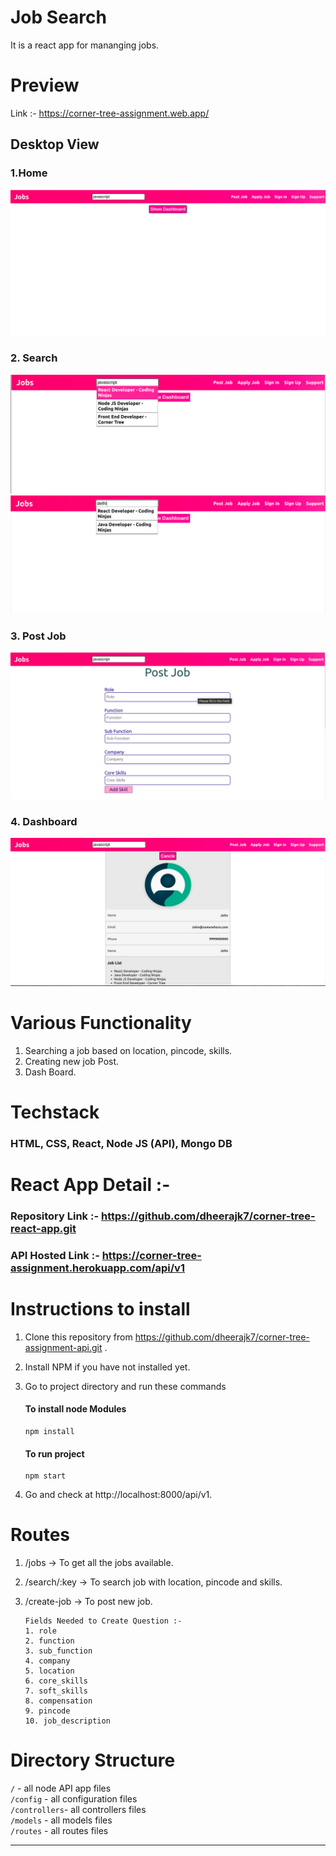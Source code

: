 # Job Search

It is a react app for mananging jobs.

# Preview

Link :- https://corner-tree-assignment.web.app/

## Desktop View

### 1.Home

![preview image](./assets/images/1.png)

### 2. Search

![preview image](./assets/images/2.png)
![preview image](./assets/images/3.png)

### 3. Post Job

![preview image](./assets/images/4.png)

### 4. Dashboard

![preview image](./assets/images/5.png)

# Various Functionality

1. Searching a job based on location, pincode, skills.
2. Creating new job Post.
3. Dash Board.

# Techstack

### HTML, CSS, React, Node JS (API), Mongo DB

# React App Detail :-

### Repository Link :- https://github.com/dheerajk7/corner-tree-react-app.git

### API Hosted Link :- https://corner-tree-assignment.herokuapp.com/api/v1

# Instructions to install

1. Clone this repository from https://github.com/dheerajk7/corner-tree-assignment-api.git .
2. Install NPM if you have not installed yet.
3. Go to project directory and run these commands

   #### To install node Modules

   ```
   npm install
   ```

   #### To run project

   ```
   npm start
   ```

4. Go and check at http://localhost:8000/api/v1.

# Routes

1. /jobs -> To get all the jobs available.
2. /search/:key -> To search job with location, pincode and skills.
3. /create-job -> To post new job.

   ```
   Fields Needed to Create Question :-
   1. role
   2. function
   3. sub_function
   4. company
   5. location
   6. core_skills
   7. soft_skills
   8. compensation
   9. pincode
   10. job_description
   ```

# Directory Structure

`/` - all node API app files <br>
`/config` - all configuration files <br>
`/controllers`- all controllers files <br>
`/models` - all models files <br>
`/routes` - all routes files <br>

---
